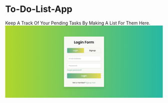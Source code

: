 # To-Do-List-App
Keep A Track Of Your Pending Tasks By Making A List For Them Here.
![Login Form image](https://github.com/srijitpatra99/To-Do-List-App/blob/master/images/Login.png?raw=true)
